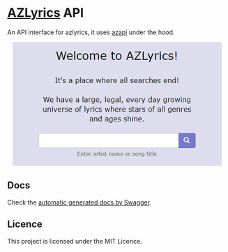 # [AZLyrics](https://www.azlyrics.com) API

An API interface for azlyrics,
it uses [azapi](https://github.com/elmoiv/azapi) under the hood.

<div align="center">
  <img src="./assets/cover.png" />
</div>

## Docs

Check the [automatic generated docs by Swagger](https://azlyrics.herokuapp.com/docs).

## Licence

This project is licensed under the MIT Licence.
